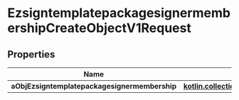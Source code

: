 
# EzsigntemplatepackagesignermembershipCreateObjectV1Request

## Properties
| Name | Type | Description | Notes |
| ------------ | ------------- | ------------- | ------------- |
| **aObjEzsigntemplatepackagesignermembership** | [**kotlin.collections.List&lt;EzsigntemplatepackagesignermembershipRequestCompound&gt;**](EzsigntemplatepackagesignermembershipRequestCompound.md) |  |  |



